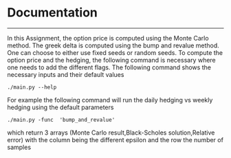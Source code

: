 # Documentation
------------ 

In this Assignment, the option price is computed using the Monte Carlo method. 
The greek delta is computed using the bump and revalue method. 
One can choose to either use fixed seeds or random seeds.
To compute the option price and the hedging, the following command is necessary where one needs to add the different flags. 
The following command shows the necessary inputs and their default values

    ./main.py --help
    
For example the following command will run the daily hedging vs weekly 
hedging using the default parameters
    
    ./main.py -func  'bump_and_revalue'
  
which return 3 arrays (Monte Carlo result,Black-Scholes solution,Relative error)
 with the column being the different epsilon and the row the number of samples


